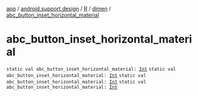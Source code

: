 [app](../../../index.md) / [android.support.design](../../index.md) / [R](../index.md) / [dimen](index.md) / [abc_button_inset_horizontal_material](.)

# abc_button_inset_horizontal_material

`static val abc_button_inset_horizontal_material: `[`Int`](https://kotlinlang.org/api/latest/jvm/stdlib/kotlin/-int/index.html)
`static val abc_button_inset_horizontal_material: `[`Int`](https://kotlinlang.org/api/latest/jvm/stdlib/kotlin/-int/index.html)
`static val abc_button_inset_horizontal_material: `[`Int`](https://kotlinlang.org/api/latest/jvm/stdlib/kotlin/-int/index.html)
`static val abc_button_inset_horizontal_material: `[`Int`](https://kotlinlang.org/api/latest/jvm/stdlib/kotlin/-int/index.html)